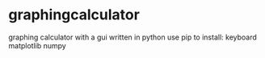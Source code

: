 # graphingcalculator
graphing calculator with a gui written in python 
use pip to install:
keyboard
matplotlib
numpy

